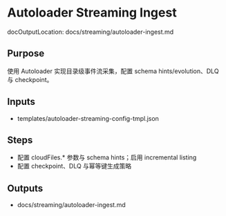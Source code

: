 # Autoloader Streaming Ingest

docOutputLocation: docs/streaming/autoloader-ingest.md

## Purpose

使用 Autoloader 实现目录级事件流采集，配置 schema hints/evolution、DLQ 与 checkpoint。

## Inputs

- templates/autoloader-streaming-config-tmpl.json

## Steps

- 配置 cloudFiles.\* 参数与 schema hints；启用 incremental listing
- 配置 checkpoint、DLQ 与幂等键生成策略

## Outputs

- docs/streaming/autoloader-ingest.md

